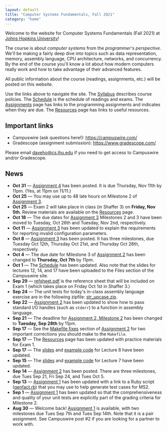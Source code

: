 ```yaml
---
layout: default
title: "Computer Systems Fundamentals, Fall 2021"
category: "home"
---
```


Welcome to the website for Computer Systems Fundamentals (Fall 2021) at <a href="https://www.jhu.edu/">Johns Hopkins University</a>!

The course is about *computer systems* from the *programmer's perspective*.  We'll be making a fairly deep dive into topics such as data representation, memory, assembly language, CPU architecture, networks, and concurrency.  By the end of the course you'll know a lot about how modern computers really work and how to take advantage of their advanced features.

All public information about the course (readings, assignments, etc.) will be posted on this website.

Use the links above to navigate the site.  The [Syllabus](syllabus.html) describes course policies. The [Schedule](schedule.html) is the schedule of readings and exams.  The [Assignments](assignments.html) page has links to the programming assignments and indicates when they are due.  The [Resources](resources.html) page has links to useful resources.

## Important links

* Campuswire (ask questions here!): <https://campuswire.com/>
* Gradescope (assignment submission): <https://www.gradescope.com/>

Please email <daveho@cs.jhu.edu> if you need to get access to Campuswire and/or Gradescope.

## News

* **Oct 31** — [Assignment 4](assign/assign04.html) has been posted. It is due Thursday,
  Nov 11th by 11pm. (Yes, at 11pm on 11/11.)
* **Oct 25** — You may use up to 48 late hours on Milestone 2 of [Assignment 3](assign/assign03.html).
* **Oct 25** — Exam 2 will take place in class (in Shaffer 3) on **Friday, Nov 5th**.
  Review materials are available on the [Resources](resources.html) page.
* **Oct 18** — The due dates for [Assignment 3](assign/assign03.html) Milestones 2 and 3 have been
  moved to Tuesday, Oct 26th and Tuesday, Nov 2nd, respectively.
* **Oct 11** — [Assignment 3](assign/assign03.html) has been updated to explain the requirements
  for reporting invalid configuration parameters.
* **Oct 8** — [Assignment 3](assign/assign03.html) has been posted. It has three milestones, due
  Tuesday Oct 12th, Thursday Oct 21st, and Thursday Oct 28th, respectively.
* **Oct 4** — The due date for Milestone 3 of [Assignment 2](assign/assign02.html)
  has been changed to **Thursday, Oct 7th** by 11pm.
* **Oct 1** — The [Schedule](schedule.html) has been updated. Also note that the slides for lectures 12, 14, and 17 have been uploaded to the Files section of the Campuswire site.
* **Sep 29** — [refsheet.pdf](resources/refsheet.pdf) is the reference sheet that will be included
  on Exam 1 (which takes place on Friday Oct 1st in Shaffer 3.)
* **Sep 24** — The unit tests for today's in-class assembly language exercise are in the following zipfile: [str\_upcase.zip](lectures/str_upcase.zip).
* **Sep 22** — [Assignment 2](assign/assign02.html) has been updated to show how to pass standard I/O handles (such as `stderr`) to a function in assembly language.
* **Sep 21** — The deadline for [Assignment 2, Milestone 2](assign/assign02.html#milestone-2) has been changed to **Tuesday, Sep 28th** by 11pm.
* **Sep 17** — See the [Makefile fixes](assign/assign02.html#makefile-fixes) section of [Assignment 2](assign/assign02.html) for two important corrections you should make to the `Makefile`.
* **Sep 17** — The [Resources](resources.html) page has been updated with practice materials for Exam 1.
* **Sep 17** — The [slides](lectures/lecture08-public.pdf) and [example code](lectures/control.zip) for Lecture 8 have been updated.
* **Sep 15** — The [slides](lectures/lecture07-public.pdf) and [example code](lectures/alu.zip) for Lecture 7 have been updated.
* **Sep 14** — [Assignment 2](assign/assign02.html) has been posted. There are three milestones, due Tues Sep 21, Fri Sep 24, and Tues Oct 5.
* **Sep 13** — [Assignment 1](assign/assign01.html) has been updated with a link to a Ruby script ([genfact.rb](assign/genfact.rb)) that you may use to help generate test cases for MS2.
* **Sep 1** — [Assignment 1](assign/assign01.html) has been updated so that the comprehensiveness and quality of your unit tests are explicitly part of the grading criteria for Milestone 2.
* **Aug 30** — Welcome back! [Assignment 1](assign/assign01.html) is available, with two milestones due Tues Sep 7th and Tues Sep 14th. Note that it is a pair assignment. See Campuswire post \#2 if you are looking for a partner to work with.

